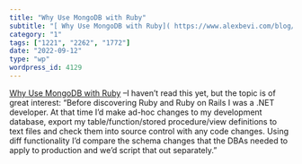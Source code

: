 ```yaml
---
title: "Why Use MongoDB with Ruby"
subtitle: "[ Why Use MongoDB with Ruby]( https://www.alexbevi.com/blog/2022/08/18/why-use-mongodb-with-ruby/?ut..."
category: "1"
tags: ["1221", "2262", "1772"]
date: "2022-09-12"
type: "wp"
wordpress_id: 4129
---
```

[ Why Use MongoDB with Ruby]( https://www.alexbevi.com/blog/2022/08/18/why-use-mongodb-with-ruby/?utm_campaign=Ruby%20Radar&utm_medium=email&utm_source=Revue%20newsletter) –I haven’t read this yet, but the topic is of great interest: “Before discovering Ruby and Ruby on Rails I was a .NET developer. At that time I’d make ad-hoc changes to my development database, export my table/function/stored procedure/view definitions to text files and check them into source control with any code changes. Using diff functionality I’d compare the schema changes that the DBAs needed to apply to production and we’d script that out separately.”